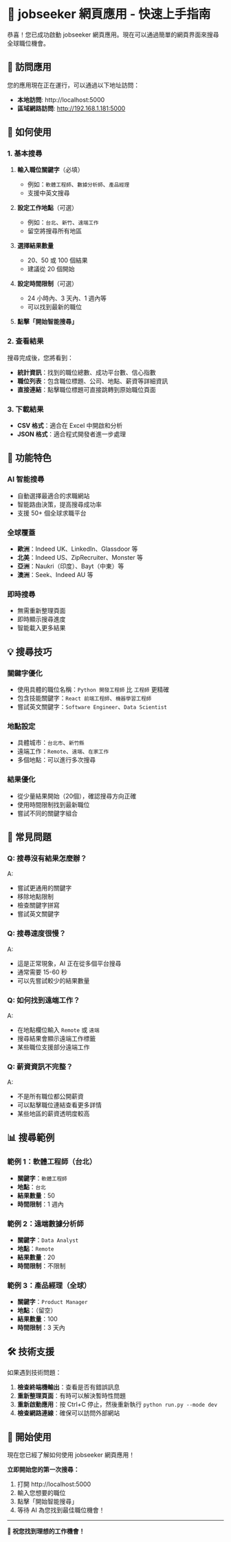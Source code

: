 # 🚀 jobseeker 網頁應用 - 快速上手指南

恭喜！您已成功啟動 jobseeker 網頁應用。現在可以通過簡單的網頁界面來搜尋全球職位機會。

## 📱 訪問應用

您的應用現在正在運行，可以通過以下地址訪問：

- **本地訪問**: http://localhost:5000
- **區域網路訪問**: http://192.168.1.181:5000

## 🎯 如何使用

### 1. 基本搜尋

1. **輸入職位關鍵字**（必填）
   - 例如：`軟體工程師`、`數據分析師`、`產品經理`
   - 支援中英文搜尋

2. **設定工作地點**（可選）
   - 例如：`台北`、`新竹`、`遠端工作`
   - 留空將搜尋所有地區

3. **選擇結果數量**
   - 20、50 或 100 個結果
   - 建議從 20 個開始

4. **設定時間限制**（可選）
   - 24 小時內、3 天內、1 週內等
   - 可以找到最新的職位

5. **點擊「開始智能搜尋」**

### 2. 查看結果

搜尋完成後，您將看到：

- **統計資訊**：找到的職位總數、成功平台數、信心指數
- **職位列表**：包含職位標題、公司、地點、薪資等詳細資訊
- **直接連結**：點擊職位標題可直接跳轉到原始職位頁面

### 3. 下載結果

- **CSV 格式**：適合在 Excel 中開啟和分析
- **JSON 格式**：適合程式開發者進一步處理

## 🌟 功能特色

### AI 智能搜尋
- 自動選擇最適合的求職網站
- 智能路由決策，提高搜尋成功率
- 支援 50+ 個全球求職平台

### 全球覆蓋
- **歐洲**：Indeed UK、LinkedIn、Glassdoor 等
- **北美**：Indeed US、ZipRecruiter、Monster 等
- **亞洲**：Naukri（印度）、Bayt（中東）等
- **澳洲**：Seek、Indeed AU 等

### 即時搜尋
- 無需重新整理頁面
- 即時顯示搜尋進度
- 智能載入更多結果

## 💡 搜尋技巧

### 關鍵字優化
- 使用具體的職位名稱：`Python 開發工程師` 比 `工程師` 更精確
- 包含技能關鍵字：`React 前端工程師`、`機器學習工程師`
- 嘗試英文關鍵字：`Software Engineer`、`Data Scientist`

### 地點設定
- 具體城市：`台北市`、`新竹縣`
- 遠端工作：`Remote`、`遠端`、`在家工作`
- 多個地點：可以進行多次搜尋

### 結果優化
- 從少量結果開始（20個），確認搜尋方向正確
- 使用時間限制找到最新職位
- 嘗試不同的關鍵字組合

## 🔧 常見問題

### Q: 搜尋沒有結果怎麼辦？
A: 
- 嘗試更通用的關鍵字
- 移除地點限制
- 檢查關鍵字拼寫
- 嘗試英文關鍵字

### Q: 搜尋速度很慢？
A:
- 這是正常現象，AI 正在從多個平台搜尋
- 通常需要 15-60 秒
- 可以先嘗試較少的結果數量

### Q: 如何找到遠端工作？
A:
- 在地點欄位輸入 `Remote` 或 `遠端`
- 搜尋結果會顯示遠端工作標籤
- 某些職位支援部分遠端工作

### Q: 薪資資訊不完整？
A:
- 不是所有職位都公開薪資
- 可以點擊職位連結查看更多詳情
- 某些地區的薪資透明度較高

## 📊 搜尋範例

### 範例 1：軟體工程師（台北）
- **關鍵字**：`軟體工程師`
- **地點**：`台北`
- **結果數量**：50
- **時間限制**：1 週內

### 範例 2：遠端數據分析師
- **關鍵字**：`Data Analyst`
- **地點**：`Remote`
- **結果數量**：20
- **時間限制**：不限制

### 範例 3：產品經理（全球）
- **關鍵字**：`Product Manager`
- **地點**：（留空）
- **結果數量**：100
- **時間限制**：3 天內

## 🛠 技術支援

如果遇到技術問題：

1. **檢查終端機輸出**：查看是否有錯誤訊息
2. **重新整理頁面**：有時可以解決暫時性問題
3. **重新啟動應用**：按 Ctrl+C 停止，然後重新執行 `python run.py --mode dev`
4. **檢查網路連線**：確保可以訪問外部網站

## 🎉 開始使用

現在您已經了解如何使用 jobseeker 網頁應用！

**立即開始您的第一次搜尋：**
1. 打開 http://localhost:5000
2. 輸入您想要的職位
3. 點擊「開始智能搜尋」
4. 等待 AI 為您找到最佳職位機會！

---

**💼 祝您找到理想的工作機會！**